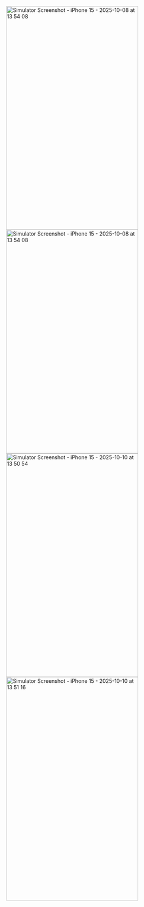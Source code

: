 <img width="356" height="600" alt="Simulator Screenshot - iPhone 15 - 2025-10-08 at 13 54 08" src="https://github.com/user-attachments/assets/adbfa117-d866-43bd-9967-f7a5ec281ac4" />
<img width="356" height="600" alt="Simulator Screenshot - iPhone 15 - 2025-10-08 at 13 54 08" src="https://github.com/user-attachments/assets/463211ac-9b63-48f2-b4e0-c790a255ccf3" />
<img width="356" height="600" alt="Simulator Screenshot - iPhone 15 - 2025-10-10 at 13 50 54" src="https://github.com/user-attachments/assets/9fcb2165-f181-44b1-aad1-a7835543b5da" />
<img width="356" height="600" alt="Simulator Screenshot - iPhone 15 - 2025-10-10 at 13 51 16" src="https://github.com/user-attachments/assets/42fc89d6-f70b-4290-aa45-97c307916286" />
